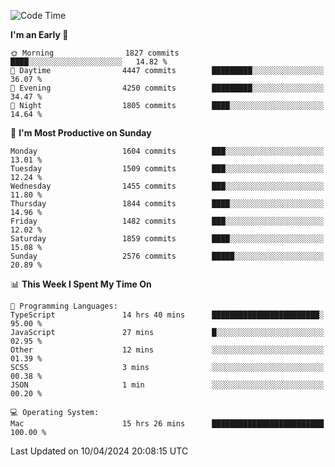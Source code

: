 <!--START_SECTION:waka-->
![Code Time](http://img.shields.io/badge/Code%20Time-3%2C864%20hrs%2020%20mins-blue)

**I'm an Early 🐤** 

```text
🌞 Morning                1827 commits        ████░░░░░░░░░░░░░░░░░░░░░   14.82 % 
🌆 Daytime                4447 commits        █████████░░░░░░░░░░░░░░░░   36.07 % 
🌃 Evening                4250 commits        █████████░░░░░░░░░░░░░░░░   34.47 % 
🌙 Night                  1805 commits        ████░░░░░░░░░░░░░░░░░░░░░   14.64 % 
```
📅 **I'm Most Productive on Sunday** 

```text
Monday                   1604 commits        ███░░░░░░░░░░░░░░░░░░░░░░   13.01 % 
Tuesday                  1509 commits        ███░░░░░░░░░░░░░░░░░░░░░░   12.24 % 
Wednesday                1455 commits        ███░░░░░░░░░░░░░░░░░░░░░░   11.80 % 
Thursday                 1844 commits        ████░░░░░░░░░░░░░░░░░░░░░   14.96 % 
Friday                   1482 commits        ███░░░░░░░░░░░░░░░░░░░░░░   12.02 % 
Saturday                 1859 commits        ████░░░░░░░░░░░░░░░░░░░░░   15.08 % 
Sunday                   2576 commits        █████░░░░░░░░░░░░░░░░░░░░   20.89 % 
```


📊 **This Week I Spent My Time On** 

```text
💬 Programming Languages: 
TypeScript               14 hrs 40 mins      ████████████████████████░   95.00 % 
JavaScript               27 mins             █░░░░░░░░░░░░░░░░░░░░░░░░   02.95 % 
Other                    12 mins             ░░░░░░░░░░░░░░░░░░░░░░░░░   01.39 % 
SCSS                     3 mins              ░░░░░░░░░░░░░░░░░░░░░░░░░   00.38 % 
JSON                     1 min               ░░░░░░░░░░░░░░░░░░░░░░░░░   00.20 % 

💻 Operating System: 
Mac                      15 hrs 26 mins      █████████████████████████   100.00 % 
```


 Last Updated on 10/04/2024 20:08:15 UTC
<!--END_SECTION:waka-->
